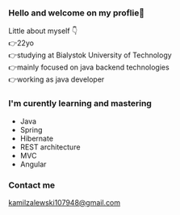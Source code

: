### Hello and welcome on my proflie👋


Little about myself 👇 <br/>
👉22yo <br/>
👉studying at Bialystok University of Technology <br/>
👉mainly focused on java backend technologies <br/>
👉working as java developer <br/>

### I'm curently learning and mastering
<ul>
    <li>Java</li>
    <li>Spring</li>
    <li>Hibernate</li>
    <li>REST architecture</li>
    <li>MVC</li>
    <li>Angular</li>
</ul>

### Contact me
kamilzalewski107948@gmail.com

